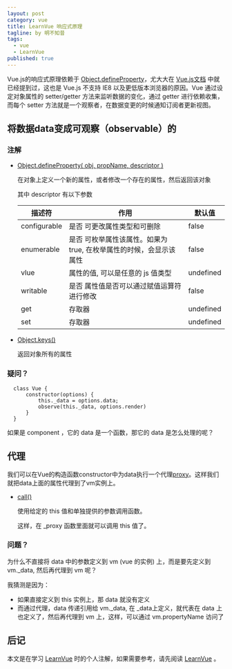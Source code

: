 ```yaml
---
layout: post
category: vue
title: LearnVue 响应式原理
tagline: by 明不知昔
tags: 
  - vue
  - LearnVue
published: true
---
```


Vue.js的响应式原理依赖于 [Object.defineProperty](https://developer.mozilla.org/en-US/docs/Web/JavaScript/Reference/Global_Objects/Object/defineProperty)，尤大大在 [Vue.js文档](https://cn.vuejs.org/v2/guide/reactivity.html#如何追踪变化) 中就已经提到过，这也是 Vue.js 不支持 IE8 以及更低版本浏览器的原因。Vue 通过设定对象属性的 setter/getter 方法来监听数据的变化，通过 getter 进行依赖收集，而每个 setter 方法就是一个观察者，在数据变更的时候通知订阅者更新视图。

<!--more-->

## 将数据data变成可观察（observable）的

### 注解

- [Object.defineProperty( obj, propName, descriptor )]([https://developer.mozilla.org/en-US/docs/Web/JavaScript/Reference/Global_Objects/Object/defineProperty)

  在对象上定义一个新的属性，或者修改一个存在的属性，然后返回该对象

  其中 descriptor 有以下参数

  | 描述符       | 作用                                                         | 默认值    |
  | ------------ | ------------------------------------------------------------ | --------- |
  | configurable | 是否 可更改属性类型和可删除                                  | false     |
  | enumerable   | 是否 可枚举属性该属性。如果为 true, 在枚举属性的时候，会显示该属性 | false     |
  | vlue         | 属性的值, 可以是任意的 js 值类型                             | undefined |
  | writable     | 是否 属性值是否可以通过赋值运算符进行修改                    | false     |
  | get          | 存取器                                                       | undefined |
  | set          | 存取器                                                       | undefined |

  

- [Object.keys()](https://developer.mozilla.org/en-US/docs/Web/JavaScript/Reference/Global_Objects/Object/keys)

  返回对象所有的属性

### 疑问？

```
  class Vue {
      constructor(options) {
          this._data = options.data;
          observe(this._data, options.render)
      }
  }
```

  如果是 component ，它的 data 是一个函数，那它的 data 是怎么处理的呢？

## 代理

我们可以在Vue的构造函数constructor中为data执行一个代理[proxy](https://github.com/vuejs/vue/blob/dev/src/core/instance/state.js#L33)。这样我们就把data上面的属性代理到了vm实例上。

- [call()](https://developer.mozilla.org/en-US/docs/Web/JavaScript/Reference/Global_Objects/Function/call)

  使用给定的 this 值和单独提供的参数调用函数。

  这样，在 _proxy 函数里面就可以调用 this 值了。

### 问题？

为什么不直接将 data 中的参数定义到 vm (vue 的实例) 上，而是要先定义到 vm._data, 然后再代理到 vm 呢？

我猜测是因为：

- 如果直接定义到 this 实例上，那 data 就没有定义
- 而通过代理，data 传递引用给 vm._data, 在 _data上定义，就代表在 data 上也定义了，然后再代理到 vm 上，这样，可以通过 vm.propertyName 访问了

## 后记

本文是在学习 [LearnVue](https://github.com/answershuto/learnVue) 时的个人注解，如果需要参考，请先阅读 [LearnVue](https://github.com/answershuto/learnVue) 。
